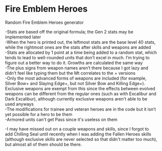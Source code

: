 # Fire Emblem Heroes
Random Fire Emblem Heroes generator

-Stats are based off the original formula; the Gen 2 stats may be implemented later\
-When the hero is printed out, the leftmost stats are the base level 40 stats, while the rightmost ones are the stats after skills and weapons are added\
-Stats are allocated by 1 point at a time being added to a random stat, which tends to lead to well-rounded units that don’t excel in much. I’m trying to figure out a better way to do it. Growths are calculated the same way\
-The plus signs from weapon names aren’t there because I got lazy and didn’t feel like typing them but the Mt correlates to the + versions\
-Only the most advanced forms of weapons are included (for example, Silver Bow+ and Slaying Edge+, but not Silver Bow and Killing Edge+). Exclusive weapons are exempt from this since the effects between evolved weapons can be different from the regular ones (such as with Excalibur and Dark Excalibur), although currently exclusive weapons aren't able to be used anyways\
-The modifications for trainee and veteran heroes are in the code but it isn’t yet possible for a hero to be them\
-Armored units can't get Pass since it's useless on them

-I may have missed out on a couple weapons and skills, since I forgot to add Chilling Seal until recently when I was adding the Fallen Heroes skills (although exclusive skills are never selected so that didn't matter too much), but almost all of them should be there.
